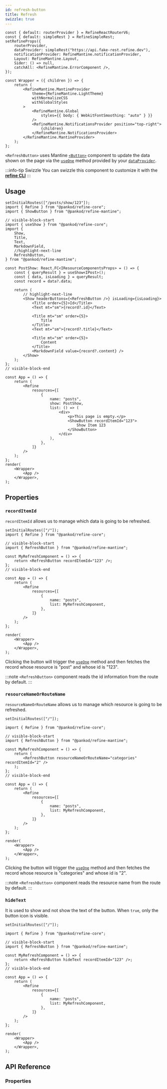 ```yaml
---
id: refresh-button
title: Refresh
swizzle: true
---
```


```tsx live shared
const { default: routerProvider } = RefineReactRouterV6;
const { default: simpleRest } = RefineSimpleRest;
setRefineProps({
    routerProvider,
    dataProvider: simpleRest("https://api.fake-rest.refine.dev"),
    notificationProvider: RefineMantine.notificationProvider,
    Layout: RefineMantine.Layout,
    Sider: () => null,
    catchAll: <RefineMantine.ErrorComponent />,
});

const Wrapper = ({ children }) => {
    return (
        <RefineMantine.MantineProvider
            theme={RefineMantine.LightTheme}
            withNormalizeCSS
            withGlobalStyles
        >
            <RefineMantine.Global
                styles={{ body: { WebkitFontSmoothing: "auto" } }}
            />
            <RefineMantine.NotificationsProvider position="top-right">
                {children}
            </RefineMantine.NotificationsProvider>
        </RefineMantine.MantineProvider>
    );
};
```

`<RefreshButton>` uses Mantine [`<Button>`](https://mantine.dev/core/button/) component to update the data shown on the page via the [`useOne`](/docs/api-reference/core/hooks/data/useOne/) method provided by your [`dataProvider`](/api-reference/core/providers/data-provider.md).

:::info-tip Swizzle
You can swizzle this component to customize it with the [**refine CLI**](/docs/packages/documentation/cli)
:::

## Usage

```tsx live url=http://localhost:3000/posts/show/123 previewHeight=420px hideCode
setInitialRoutes(["/posts/show/123"]);
import { Refine } from "@pankod/refine-core";
import { ShowButton } from "@pankod/refine-mantine";

// visible-block-start
import { useShow } from "@pankod/refine-core";
import {
    Show,
    Title,
    Text,
    MarkdownField,
    //highlight-next-line
    RefreshButton,
} from "@pankod/refine-mantine";

const PostShow: React.FC<IResourceComponentsProps> = () => {
    const { queryResult } = useShow<IPost>();
    const { data, isLoading } = queryResult;
    const record = data?.data;

    return (
        // highlight-next-line
        <Show headerButtons={<RefreshButton />} isLoading={isLoading}>
            <Title order={5}>Id</Title>
            <Text mt="sm">{record?.id}</Text>

            <Title mt="sm" order={5}>
                Title
            </Title>
            <Text mt="sm">{record?.title}</Text>

            <Title mt="sm" order={5}>
                Content
            </Title>
            <MarkdownField value={record?.content} />
        </Show>
    );
};
// visible-block-end

const App = () => {
    return (
        <Refine
            resources={[
                {
                    name: "posts",
                    show: PostShow,
                    list: () => (
                        <div>
                            <p>This page is empty.</p>
                            <ShowButton recordItemId="123">
                                Show Item 123
                            </ShowButton>
                        </div>
                    ),
                },
            ]}
        />
    );
};
render(
    <Wrapper>
        <App />
    </Wrapper>,
);
```

## Properties

### `recordItemId`

`recordItemId` allows us to manage which data is going to be refreshed.

```tsx live url=http://localhost:3000 previewHeight=200px
setInitialRoutes(["/"]);
import { Refine } from "@pankod/refine-core";

// visible-block-start
import { RefreshButton } from "@pankod/refine-mantine";

const MyRefreshComponent = () => {
    return <RefreshButton recordItemId="123" />;
};
// visible-block-end

const App = () => {
    return (
        <Refine
            resources={[
                {
                    name: "posts",
                    list: MyRefreshComponent,
                },
            ]}
        />
    );
};

render(
    <Wrapper>
        <App />
    </Wrapper>,
);
```

Clicking the button will trigger the [`useOne`](/docs/api-reference/core/hooks/data/useOne/) method and then fetches the record whose resource is "post" and whose id is "123".

:::note
`<RefreshButton>` component reads the id information from the route by default.
:::

### `resourceNameOrRouteName`

`resourceNameOrRouteName` allows us to manage which resource is going to be refreshed.

```tsx live url=http://localhost:3000 previewHeight=200px
setInitialRoutes(["/"]);

import { Refine } from "@pankod/refine-core";

// visible-block-start
import { RefreshButton } from "@pankod/refine-mantine";

const MyRefreshComponent = () => {
    return (
        <RefreshButton resourceNameOrRouteName="categories" recordItemId="2" />
    );
};
// visible-block-end

const App = () => {
    return (
        <Refine
            resources={[
                {
                    name: "posts",
                    list: MyRefreshComponent,
                },
            ]}
        />
    );
};

render(
    <Wrapper>
        <App />
    </Wrapper>,
);
```

Clicking the button will trigger the [`useOne`](/docs/api-reference/core/hooks/data/useOne/) method and then fetches the record whose resource is "categories" and whose id is "2".

:::note
`<RefreshButton>` component reads the resource name from the route by default.
:::

### `hideText`

It is used to show and not show the text of the button. When `true`, only the button icon is visible.

```tsx live url=http://localhost:3000 previewHeight=200px
setInitialRoutes(["/"]);

import { Refine } from "@pankod/refine-core";

// visible-block-start
import { RefreshButton } from "@pankod/refine-mantine";

const MyRefreshComponent = () => {
    return <RefreshButton hideText recordItemId="123" />;
};
// visible-block-end

const App = () => {
    return (
        <Refine
            resources={[
                {
                    name: "posts",
                    list: MyRefreshComponent,
                },
            ]}
        />
    );
};

render(
    <Wrapper>
        <App />
    </Wrapper>,
);
```

## API Reference

### Properties

<PropsTable module="@pankod/refine-mantine/RefreshButton" />
